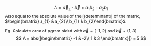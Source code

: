 $$A = \vec{a}_{\perp}\cdot \vec{b} = a_{1}b_{2}-a_{2}b_{1}$$
Also equal to the absolute value of the [[determinant]] of the matrix, $\begin{bmatrix} a_{1} & a_{2}\\ b_{1} & b_{2}\end{bmatrix}$.

Eg. Calculate area of pgram sided with $\vec{a} = (-1, 2)$ and $\vec{b} = (1,3)$
$$
A = abs(|\begin{bmatrix}
-1 & -2\\ 1 & 3
\end{bmatrix}|) = 5
$$

